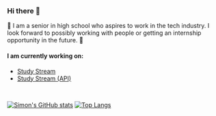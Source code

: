 ### Hi there :wave: ###

:hugs: I am a senior in high school who aspires to work in the tech industry. I look forward to possibly working with people or getting an internship opportunity in the future. :hugs:

#### I am currently working on: ####

* [Study Stream](https://github.com/SimonZhao7/StudyStream)
* [Study Stream (API)](https://github.com/SimonZhao7/StudyStreamAPI)

<br/>

[![Simon's GitHub stats](https://github-readme-stats.vercel.app/api?username=SimonZhao7&theme=algolia)](https://github.com/anuraghazra/github-readme-stats) 
[![Top Langs](https://github-readme-stats.vercel.app/api/top-langs/?username=SimonZhao7&theme=algolia&layout=compact&hide=shaderlab,c%23)](https://github.com/anuraghazra/github-readme-stats)
